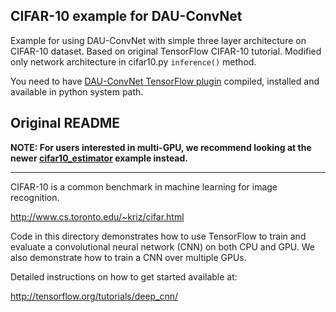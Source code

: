## CIFAR-10 example for DAU-ConvNet

Example for using DAU-ConvNet with simple three layer architecture on CIFAR-10 dataset. Based on original TensorFlow CIFAR-10 tutorial. Modified only network architecture in cifar10.py ```inference()``` method.

You need to have [DAU-ConvNet TensorFlow plugin](https://https://github.com/skokec/DAU-ConvNet) compiled, installed and available in python system path.
 
## Original README

**NOTE: For users interested in multi-GPU, we recommend looking at the newer [cifar10_estimator](https://github.com/tensorflow/models/tree/master/tutorials/image/cifar10_estimator) example instead.**

---

CIFAR-10 is a common benchmark in machine learning for image recognition.

http://www.cs.toronto.edu/~kriz/cifar.html

Code in this directory demonstrates how to use TensorFlow to train and evaluate a convolutional neural network (CNN) on both CPU and GPU. We also demonstrate how to train a CNN over multiple GPUs.

Detailed instructions on how to get started available at:

http://tensorflow.org/tutorials/deep_cnn/
